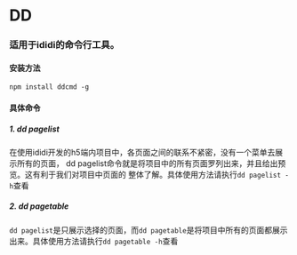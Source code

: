 # DD

### 适用于ididi的命令行工具。

#### 安装方法

`npm install ddcmd -g`

#### 具体命令

##### 1. dd pagelist

在使用ididi开发的h5端内项目中，各页面之间的联系不紧密，没有一个菜单去展示所有的页面，
dd pagelist命令就是将项目中的所有页面罗列出来，并且给出预览。这有利于我们对项目中页面的
整体了解。具体使用方法请执行`dd pagelist -h`查看


##### 2. dd pagetable

`dd pagelist`是只展示选择的页面，而`dd pagetable`是将项目中所有的页面都展示出来。具体使用方法请执行`dd pagetable -h`查看
